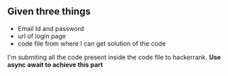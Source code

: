 ## Given three things
* Email Id and password
* url of login page
* code file from where I can get solution of the code

I'm submiting all the code  present inside the code file to hackerrank.
**Use async await to achieve this part**  
